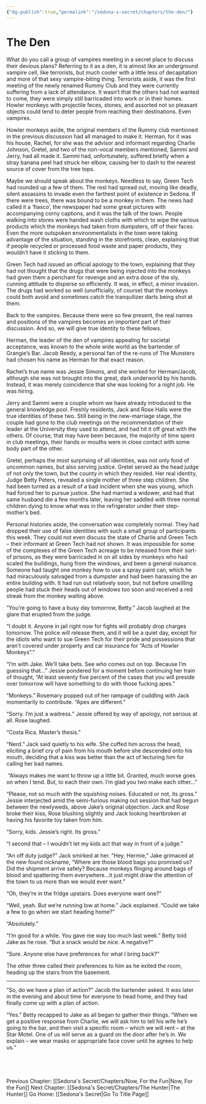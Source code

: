 ```yaml
---
{"dg-publish":true,"permalink":"/sedona-s-secret/chapters/the-den/"}
---
```


# The Den

What do you call a group of vampires meeting in a secret place to discuss their devious plans? Referring to it as a den, it is almost like an underground vampire cell, like terrorists, but much cooler with a little less of decapitation and more of that sexy vampire-biting thing.  Terrorists aside, it was the first meeting of the newly renamed Rummy Club and they were currently suffering from a lack of attendance. It wasn’t that the others had not wanted to come, they were simply still barricaded into work or in their homes. Howler monkeys with projectile feces, stones, and assorted not so pleasant objects could tend to deter people from reaching their destinations. Even vampires.

Howler monkeys aside, the original members of the Rummy club mentioned in the previous discussion had all managed to make it. Herman, for it was his house, Rachel, for she was the advisor and informant regarding Charlie Johnson, Gretel, and two of the non-vocal members mentioned, Sammi and Jerry, had all made it. Sammi had, unfortunately, suffered briefly when a stray banana peel had struck her elbow, causing her to dash to the nearest source of cover from the tree tops. 

Maybe we should speak about the monkeys. Needless to say, Green Tech had rounded up a few of them. The rest had spread out, moving like deadly, silent assassins to invade even the farthest point of existence in Sedona. If there were trees, there was bound to be a monkey in them. The news had called it a ‘fiasco’, the newspaper had some great pictures with accompanying corny captions, and it was the talk of the town. People walking into stores were handed wash cloths with which to wipe the various products which the monkeys had taken from dumpsters, off of their faces. Even the more outspoken environmentalists in the town were taking advantage of the situation, standing in the storefronts, clean, explaining that if people recycled or processed food waste and paper products, they wouldn’t have it sticking to them.

Green Tech had issued an official apology to the town, explaining that they had not thought that the drugs that were being injected into the monkeys had given them a penchant for revenge and an extra dose of the sly, cunning attitude to disperse so efficiently. It was, in effect, a minor invasion. The drugs had worked so well (unofficially, of course) that the monkeys could both avoid and sometimes catch the tranquilizer darts being shot at them.

Back to the vampires. Because there were so few present, the real names and positions of the vampires becomes an important part of their discussion. And so, we will give true identity to these fellows.

Herman, the leader of the den of vampires appealing for societal acceptance, was known to the whole wide world as the bartender of Grangie’s Bar. Jacob Reedy, a personal fan of the re-runs of The Munsters had chosen his name as Herman for that exact reason.

Rachel’s true name was Jessie Simons, and she worked for Herman/Jacob, although she was not brought into the great, dark underworld by his hands. Instead, it was merely coincidence that she was looking for a night job. He was hiring.

Jerry and Sammi were a couple whom we have already introduced to the general knowledge pool. Freshly residents, Jack and Rose Halis were the true identities of these two. Still being in the new-marriage stage, the couple had gone to the club meetings on the recommendation of their leader at the University they used to attend, and had hit it off great with the others. Of course, that may have been because, the majority of time spent in club meetings, their hands or mouths were in close contact with some body part of the other.

Gretel, perhaps the most surprising of all identities, was not only fond of uncommon names, but also serving justice. Gretel served as the head judge of not only the town, but the county in which they resided. Her real identity, Judge Betty Peters, revealed a single mother of three step children. She had been turned as a result of a bad incident when she was young, which had forced her to pursue justice. She had married a widower, and had that same husband die a few months later, leaving her saddled with three normal children dying to know what was in the refrigerator under their step-mother’s bed.

Personal histories aside, the conversation was completely normal. They had dropped their use of false identities with such a small group of participants this week. They could not even discuss the state of Charlie and Green Tech – their informant at Green Tech had not shown. It was impossible for some of the complexes of the Green Tech acreage to be released from their sort-of prisons, as they were barricaded in on all sides by monkeys who had scaled the buildings, hung from the windows, and been a general nuisance. Someone had taught one monkey how to use a spray paint can, which he had miraculously salvaged from a dumpster and had been harassing the an entire building with. It had run out relatively soon, but not before unwilling people had stuck their heads out of windows too soon and received a red streak from the monkey waiting above.

“You’re going to have a busy day tomorrow, Betty.” Jacob laughed at the glare that erupted from the judge.

“I doubt it. Anyone in jail right now for fights will probably drop charges tomorrow. The police will release them, and it will be a quiet day, except for the idiots who want to sue Green Tech for their pride and possessions that aren’t covered under property and car insurance for “Acts of Howler Monkeys”.”

“I’m with Jake. We’ll take bets. See who comes out on top. Because I’m guessing that…” Jessie pondered for a moment before continuing her train of thought, “At least seventy five percent of the cases that you will preside over tomorrow will have something to do with those fucking apes.”

“Monkeys.” Rosemary popped out of her rampage of cuddling with Jack momentarily to contribute. “Apes are different.”

“Sorry. I’m just a waitress.” Jessie offered by way of apology, not serious at all. Rose laughed.

“Costa Rica. Master’s thesis.”

“Nerd.” Jack said quietly to his wife. She cuffed him across the head, eliciting a brief cry of pain from his mouth before she descended onto his mouth, deciding that a kiss was better than the act of lecturing him for calling her bad names.

 “Always makes me want to throw up a little bit. Granted, much worse goes on when I tend. But, to each their own. I’m glad you two make each other…”

“Please, not so much with the squishing noises. Educated or not, its gross.” Jessie interjected amid the semi-furious making out session that had begun between the newlyweds, above Jake’s original objection. Jack and Rose broke their kiss, Rose blushing slightly and Jack looking heartbroken at having his favorite toy taken from him.

“Sorry, kids. Jessie’s right. Its gross.”

“I second that – I wouldn’t let my kids act that way in front of a judge.”

“An off duty judge?” Jack smirked at her. “Hey, Hermie,” Jake grimaced at the new found nickname, “Where are those blood bags you promised us? Did the shipment arrive safely? Because monkeys flinging around bags of blood and spattering them everywhere…it just might draw the attention of the town to us more than we would ever want.”

“Oh, they’re in the fridge upstairs. Does everyone want one?”

“Well, yeah. But we’re running low at home.” Jack explained. “Could we take a few to go when we start heading home?”

“Absolutely.”

“I’m good for a while. You gave me way too much last week.” Betty told Jake as he rose. “But a snack would be nice. A negative?”

“Sure. Anyone else have preferences for what I bring back?”

The other three called their preferences to him as he exited the room, heading up the stairs from the basement.

----

“So, do we have a plan of action?” Jacob the bartender asked. It was later in the evening and about time for everyone to head home, and they had finally come up with a plan of action.

“Yes.” Betty recapped to Jake as all began to gather their things. “When we get a positive response from Charlie, we will ask him to tell his wife he’s going to the bar, and then visit a specific room – which we will rent – at the Star Motel. One of us will serve as a guard on the door after he’s in. We explain – we wear masks or appropriate face cover until he agrees to help us.”


  
---
Previous Chapter: [[Sedona's Secret/Chapters/Now, For the Fun\|Now, For the Fun]]
Next Chapter: [[Sedona's Secret/Chapters/The Hunter\|The Hunter]]
Go Home: [[Sedona's Secret\|Go To Title Page]]
  


